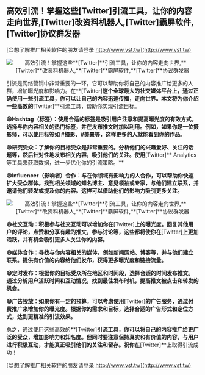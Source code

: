 ## **高效引流！掌握这些**[Twitter]**引流工具，让你的内容走向世界,**[Twitter]**改资料机器人,**[Twitter]**霸屏软件,**[Twitter]**协议群发器**

[😍想了解推广相关软件的朋友请登录 http://www.vst.tw](http://www.vst.tw)

 <center><img src="https://vst.tw/MP4/tuiguang/png/5.png" alt="高效引流！掌握这些**[Twitter]**引流工具，让你的内容走向世界,**[Twitter]**改资料机器人,**[Twitter]**霸屏软件,**[Twitter]**协议群发器"></center>

引流是网络营销中非常重要的一环，它可以帮助你将自己的内容推广给更多的人群，增加曝光度和影响力。在**[Twitter]**这个全球最大的社交媒体平台上，通过正确使用一些引流工具，你可以让自己的内容迅速传播，走向世界。本文将为你介绍一些高效的**[Twitter]**引流工具，帮助你实现引流目标。

**😄Hashtag（标签）：使用合适的标签是吸引用户注意和提高曝光度的有效方式。选择与你内容相关的热门标签，并在发布推文时加以利用。例如，如果你是一位摄影师，可以使用标签如 #摄影、#美景等，这样更多的人就能看到你的作品。**

**😄研究受众：了解你的目标受众是非常重要的。分析他们的兴趣爱好、关注的话题等，然后针对性地发布相关内容，吸引他们的关注。使用**[Twitter]** Analytics等工具来获取数据，进一步优化你的引流策略。**

**😄Influencer（影响者）合作：与在你领域有影响力的人合作，可以帮助你快速扩大受众群体。找到相关领域的知名博主、意见领袖或专家，与他们建立联系，并邀请他们转发或提及你的内容。这样可以借助他们的影响力吸引更多关注。**

 <center><img src="https://vst.tw/MP4/tuiguang/png/6.png" alt="高效引流！掌握这些**[Twitter]**引流工具，让你的内容走向世界,**[Twitter]**改资料机器人,**[Twitter]**霸屏软件,**[Twitter]**协议群发器"></center>

**😄社交互动：积极参与社交互动可以增加你在**[Twitter]**上的曝光度。回复其他用户的评论，点赞和分享有趣的推文，参与讨论等，这些都将使你在**[Twitter]**上更加活跃，并有机会吸引更多人关注你的内容。**

**😄媒体合作：寻找与你内容相关的媒体，例如新闻网站、博客等，并与他们建立联系。提供有价值的内容给他们发布，获得更多曝光度和链接流量。**

**😄定时发布：根据你的目标受众所在地区和时间段，选择合适的时间发布推文。通过分析用户活跃时间和互动情况，找到最佳发布时机，提高推文被点击和转发的机会。**

**😄广告投放：如果你有一定的预算，可以考虑使用**[Twitter]**的广告服务，通过付费推广来增加你的曝光度。根据你的需求和目标，选择合适的广告形式和定位方式，达到更精准的引流效果。**

总之，通过使用这些高效的**[Twitter]**引流工具，你可以将自己的内容推广给更广泛的受众，增加影响力和知名度。但同时要注意保持真实和有价值的内容，与用户进行积极互动，才能真正吸引他们的关注和留存。祝你在**[Twitter]**上取得引流成功！

[😍想了解推广相关软件的朋友请登录 http://www.vst.tw](http://www.vst.tw)



